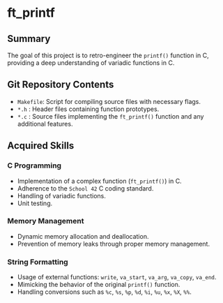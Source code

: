 # ft_printf

## Summary
The goal of this project is to retro-engineer the `printf()` function in C, providing a deep understanding of variadic functions in C.

## Git Repository Contents

- `Makefile`: Script for compiling source files with necessary flags.
- `*.h` : Header files containing function prototypes.
- `*.c` : Source files implementing the `ft_printf()` function and any additional features.

## Acquired Skills

### C Programming

- Implementation of a complex function (`ft_printf()`) in C.
- Adherence to the `School 42` C coding standard.
- Handling of variadic functions.
- Unit testing.

### Memory Management

- Dynamic memory allocation and deallocation.
- Prevention of memory leaks through proper memory management.

### String Formatting

- Usage of external functions: `write`, `va_start`, `va_arg`, `va_copy`, `va_end`.
- Mimicking the behavior of the original `printf()` function.
- Handling conversions such as `%c`, `%s`, `%p`, `%d`, `%i`, `%u`, `%x`, `%X`, `%%`.

